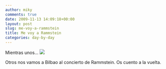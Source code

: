 ```yaml
---
author: miky
comments: true
date: 2009-11-13 14:09:18+00:00
layout: post
slug: me-voy-a-rammstein
title: Me voy a Rammstein
categories: day-by-day
---
```


Mientras unos...
![](http://www.dosidiotas.com/wp-content/uploads/cabrones.jpg)

Otros nos vamos a Bilbao al concierto de Rammstein. Os cuento a la vuelta.
